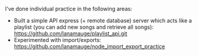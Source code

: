 I've done individual practice in the following areas:

- Built a simple API express (+ remote database) server which acts like a playlist (you can add new songs and retrieve all songs): https://github.com/lanamauge/playlist_api.git
- Experimented with import/exports: https://github.com/lanamauge/node_import_export_practice